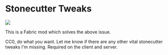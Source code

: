 # Stonecutter Tweaks

![](https://i.imgur.com/Eyqos8E.png)

This is a Fabric mod which solves the above issue.

CC0, do what you want. Let me know if there are any other vital stonecutter tweaks I'm missing. Required on the client and server.
